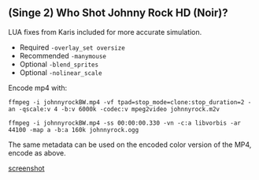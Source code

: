 ## (Singe 2) Who Shot Johnny Rock HD (Noir)?

LUA fixes from Karis included for more accurate simulation.

* Required `-overlay_set oversize`
* Recommended `-manymouse`
* Optional `-blend_sprites`
* Optional `-nolinear_scale`


Encode mp4 with:

    ffmpeg -i johnnyrockBW.mp4 -vf tpad=stop_mode=clone:stop_duration=2 -an -qscale:v 4 -b:v 6000k -codec:v mpeg2video johnnyrock.m2v

    ffmpeg -i johnnyrockBW.mp4 -ss 00:00:00.330 -vn -c:a libvorbis -ar 44100 -map a -b:a 160k johnnyrock.ogg


The same metadata can be used on the encoded color version of the MP4, encode as above.


[screenshot](johnnynoir.png)
